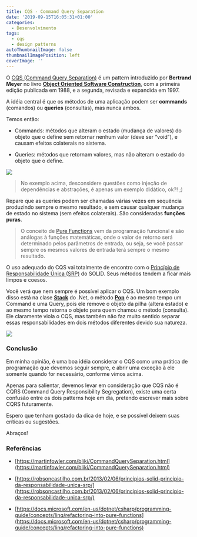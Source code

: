 ```yaml
---
title: CQS - Command Query Separation
date: '2019-09-15T16:05:31+01:00'
categories:
  - Desenvolvimento
tags:
  - cqs
  - design patterns
autoThumbnailImage: false
thumbnailImagePosition: left
coverImage: ''
---
```

O [CQS (Command Query Separation)](https://martinfowler.com/bliki/CommandQuerySeparation.html) é um pattern introduzido por **Bertrand Meyer** no livro **[Object Oriented Software Construction](https://www.amazon.com/gp/product/0136291554)**, com a primeira edição publicada em 1988, e a segunda, revisada e expandida em 1997.

A idéia central é que os métodos de uma aplicação podem ser **commands** (comandos) ou **queries** (consultas), mas nunca ambos.

Temos então:

* Commands: métodos que alteram o estado (mudança de valores) do objeto que o define sem retornar nenhum valor (deve ser “void”), e causam efeitos colaterais no sistema.

* Queries: métodos que retornam valores, mas não alteram o estado do objeto que o define.

![](https://cdn-images-1.medium.com/max/2000/1*ISZtRPbcJbGb1A4R0l7Oag.png)

>  No exemplo acima, desconsidere questões como injeção de dependências e abstrações, é apenas um exemplo didático, ok?! ;)

Repare que as queries podem ser chamadas várias vezes em sequência produzindo sempre o mesmo resultado, e sem causar qualquer mudança de estado no sistema (sem efeitos colaterais). São consideradas **funções puras**. 

>  O conceito de [Pure Functions](https://en.wikipedia.org/wiki/Pure_function) vem da programação funcional e são análogas à funções matemáticas, onde o valor de retorno será determinado pelos parâmetros de entrada, ou seja, se você passar sempre os mesmos valores de entrada terá sempre o mesmo resultado.

O uso adequado do CQS vai totalmente de encontro com o [Princípio de Responsabilidade Única (SRP)](https://robsoncastilho.com.br/2013/02/06/principios-solid-principio-da-responsabilidade-unica-srp/) do SOLID. Seus métodos tendem a ficar mais limpos e coesos.

Você verá que nem sempre é possível aplicar o CQS. Um bom exemplo disso está na clase **[Stack](https://docs.microsoft.com/en-us/dotnet/api/system.collections.stack?view=netframework-4.8)** do .Net, o método **[Pop](https://docs.microsoft.com/en-us/dotnet/api/system.collections.stack.pop?view=netframework-4.8#System_Collections_Stack_Pop)** é ao mesmo tempo um Command e uma Query, pois ele remove o objeto da pilha (altera estado) e ao mesmo tempo retorna o objeto para quem chamou o método (consulta). Ele claramente viola o CQS, mas também não faz muito sentido separar essas responsabilidades em dois métodos diferentes devido sua natureza.

![](https://cdn-images-1.medium.com/max/2000/1*CdquqgxmnYn5dDCrdZdfvw.png)

### Conclusão

Em minha opinião, é uma boa idéia considerar o CQS como uma prática de programação que devemos seguir sempre, e abrir uma exceção à ele somente quando for necessário, conforme vimos acima.

Apenas para salientar, devemos levar em consideração que CQS não é CQRS (Command Query Responsibility Segregation), existe uma certa confusão entre os dois patterns hoje em dia, pretendo escrever mais sobre CQRS futuramente.

Espero que tenham gostado da dica de hoje, e se possível deixem suas críticas ou sugestões.

Abraços!

### Referências

* [https://martinfowler.com/bliki/CommandQuerySeparation.html](https://martinfowler.com/bliki/CommandQuerySeparation.html)

* [https://robsoncastilho.com.br/2013/02/06/principios-solid-principio-da-responsabilidade-unica-srp/](https://robsoncastilho.com.br/2013/02/06/principios-solid-principio-da-responsabilidade-unica-srp/)

* [https://docs.microsoft.com/en-us/dotnet/csharp/programming-guide/concepts/linq/refactoring-into-pure-functions](https://docs.microsoft.com/en-us/dotnet/csharp/programming-guide/concepts/linq/refactoring-into-pure-functions)
